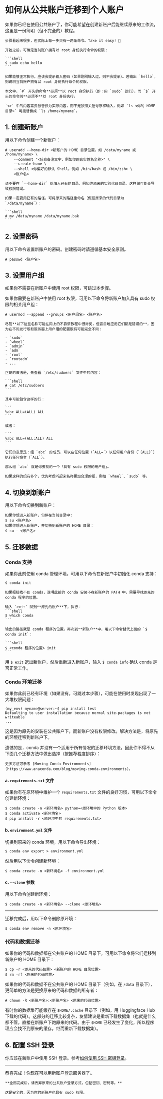 # 如何从公共账户迁移到个人账户

如果你已经在使用公共账户了，你可能希望在创建新账户后能继续原来的工作流，这里是一份简明（但不完全的）教程。

```admonish note
步骤看起来很多，但实际上每一步只有一两条命令。Take it easy! 🤗
```

~~~admonish tip
开始之前，可确定当前账户拥有以 root 身份执行命令的权限：

```shell
$ sudo echo hello
```

如果能够正常执行，应该会提示输入密码（如果刚刚输入过，则不会提示）。若输出 `hello`，则说明当前账户拥有以 root 身份执行命令的权限。
~~~


```admonish warning
本文中，`#` 开头的命令**必须**以 root 身份执行（即：用 `sudo` 运行），而 `$` 开头的命令则**必须不**以 root 身份执行。

`<>` 中的内容需要被替换为实际内容，而不是按照尖括号原样输入，例如 `ls <你的 HOME 目录>` 可能替换成 `ls /home/myname`。
```

## 1. 创建新账户
用以下命令创建一个新账户：

```shell
# useradd --home-dir <新账户的 HOME 目录位置，如 /data/myname 或 /home/myname> \
    --comment "<任意备注文字，例如你的真实姓名全称>" \
    --create-home \
    --shell <你偏好的默认 Shell，例如 /bin/bash 或 /bin/zsh> \
    <账户名>
```

~~~admonish warning
请不要在 `--home-dir` 处填入已有的目录，例如你原来的实验代码目录。这样做可能会导致权限错误。

如果一定要用已有的路径，可将原来的路径重命名（假设原来的代码目录为 `/data/myname`）：

```shell
# mv /data/myname /data/myname.bak
```
~~~

## 2. 设置密码
用以下命令设置新账户的密码。创建密码时请遵循基本安全原则。

```shell
# passwd <账户名>
```

## 3. 设置用户组
如果你不需要在新账户中使用 root 权限，可跳过本步骤。

如果你需要在新账户中使用 root 权限，可用以下命令将新账户加入具有 sudo 权限的相关用户组：

```shell
# usermod --append --groups <用户组名> <账户名>
```

~~~admonish tip title="如何确定「具有 sudo 权限的相关用户组」的名称？"
尽管**以下这些名称可能在网上的不靠谱教程中很常见，但盲目地应用它们都是错误的**，因为在不同发行版和服务器上用户组的配置很有可能完全不同：

- `sudo`
- `wheel`
- `admin`
- `adm`
- `root`
- `rootadm`
- ...

正确的做法是，先查看 `/etc/sudoers` 文件中的内容：

```shell
# cat /etc/sudoers
```

其中可能包含这样的行：

```
%abc ALL=(ALL) ALL
```

或者：

```
%abc ALL=(ALL:ALL) ALL
```

它们的意思是：组 `abc` 的成员，可以在任何位置（`ALL=`）以任何用户身份（`(ALL)`）执行任何命令（`ALL`）。

那么组 `abc` 就是你要找的一个「具有 sudo 权限的用户组」。

如果这样的组有多个，优先考虑听起来名称更加合理的组，例如 `wheel`、`sudo` 等。
~~~

## 4. 切换到新账户
用以下命令切换到新账户：

```shell
如果你想进入新账户，但停在当前目录中：
$ su <账户名>
如果你想进入新账户，并切换到新账户的 HOME 目录：
$ su - <账户名>
```

## 5. 迁移数据

### Conda 支持
如果你此前使用 conda 管理环境，可用以下命令在新账户中初始化 conda 支持：

```shell
$ conda init
```

~~~admonish tip
如果报错找不到 conda，说明此前的 conda 安装不在新账户的 PATH 中，需要寻找原先的 conda 程序的位置。

输入 `exit` 回到**原先的账户**下，执行：
```shell
$ which conda
```

输出的路径就是 conda 程序的位置。再次到**新账户**中，用以下命令替代上面的 `$ conda init`：

```shell
$ <conda 程序的位置> init
```
~~~

用 `$ exit` 退出新账户，然后重新进入新账户，输入 `$ conda info` 确认 conda 是否正常工作。

### Conda 环境迁移

如果你此前已经有环境（如果没有，可跳过本步骤），可能在使用时发现出现了一大堆权限问题：

```shell
(my_env) myname@server:~$ pip install test
Defaulting to user installation because normal site-packages is not writeable
...
```

这是因为原先的安装在公共账户下，而新账户没有权限修改。解决方法是，将原先的环境迁移到新账户下。

遗憾的是，conda 并没有一个适用于所有情况的迁移环境方法，因此你不得不从下面几个迁移方法中做出选择（按推荐程度排序）：

```admonish info
更多方法可参考 [Moving Conda Environments](https://www.anaconda.com/blog/moving-conda-environments)。
```


#### a. `requirements.txt` 文件
如果你有在原环境中维护一个 `requirements.txt` 文件的良好习惯，可用以下命令创建新环境：

```shell
$ conda create -n <新环境名> python=<原环境中的 Python 版本>
$ conda activate <新环境名>
$ pip install -r <原环境中的 requirements.txt>
```

#### b. `environment.yml` 文件
切换到原来的 conda 环境，用以下命令导出环境：

```shell
$ conda env export > environment.yml
```

然后用以下命令创建新环境：

```shell
$ conda create -n <新环境名> -f environment.yml
```

#### c. `--clone` 参数
用以下命令创建新环境：

```shell
$ conda create -n <新环境名> --clone <原环境名>
```

---

迁移完成后，用以下命令删除原环境：

```shell
$ conda env remove -n <原环境名>
```

### 代码和数据迁移
如果你的代码和数据都在公共账户的 HOME 目录下，可用以下命令将它们迁移到新账户的 HOME 目录下：

```shell
$ cp -r <原来的代码位置> <新账户的 HOME 目录位置>
$ rm -rf <原来的代码位置>
```

如果你的代码和数据不在公共账户的 HOME 目录下（例如，在 `/data` 目录下），更简单的方法是更换原来的代码和数据的所有者：

```shell
# chown -R <新账户名>:<新账户名> <原来的代码位置>
```

有时你的数据集可能缓存在 `$HOME/.cache` 目录下（例如，用 Huggingface Hub 下载的代码）。这部分的迁移比较复杂，友情建议是重新下载数据集（也就是什么都不管，直接在新账户下跑原来的代码。由于 `$HOME` 已经发生了变化，所以程序理应会找不到原来的缓存，继而重新下载数据集）。

## 6. 配置 SSH 登录
你应该在新账户中使用 SSH 登录。参考[如何使用 SSH 密钥登录](ssh.md)。

---
恭喜完成！你现在可以用新账户登录服务器了。

```admonish note
**全部完成后，请丢弃原来的公共账户登录方式，包括密钥、密码等。** 

这是安全的，因为你的新账户也具有 sudo 权限。
```
